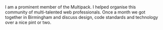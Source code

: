 I am a prominent member of the Multipack. I helped organise this community
of multi-talented web professionals. Once a month we got together in Birmingham
and discuss design, code standards and technology over a nice pint or two.
